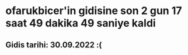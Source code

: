 # ofarukbicer'in gidisine son 2 gun 17 saat 49 dakika 49 saniye kaldi

## Gidis tarihi: 30.09.2022 :(